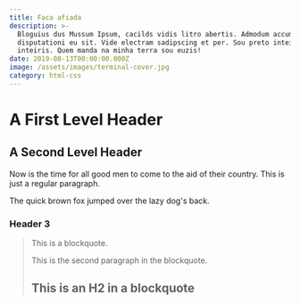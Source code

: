 ```yaml
---
title: Faca afiada
description: >-
  Bloguius dus Mussum Ipsum, cacilds vidis litro abertis. Admodum accumsan
  disputationi eu sit. Vide electram sadipscing et per. Sou preto inteiris,
  inteiris. Quem manda na minha terra sou euzis!
date: 2019-08-13T00:00:00.000Z
image: /assets/images/terminal-cover.jpg
category: html-css
---
```


A First Level Header
====================

A Second Level Header
---------------------

Now is the time for all good men to come to
the aid of their country. This is just a
regular paragraph.

The quick brown fox jumped over the lazy
dog's back.

### Header 3

> This is a blockquote.
> 
> This is the second paragraph in the blockquote.
>
> ## This is an H2 in a blockquote
